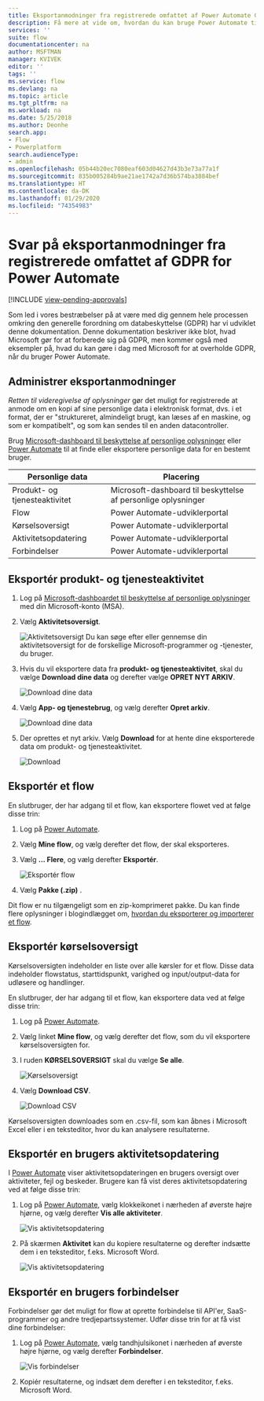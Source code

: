 ```yaml
---
title: Eksportanmodninger fra registrerede omfattet af Power Automate GDPR for Microsoft-konti (MSA) | Microsoft Docs
description: Få mere at vide om, hvordan du kan bruge Power Automate til at svare på eksportanmodninger fra registrerede omfattet af GPDR for Microsoft-konti.
services: ''
suite: flow
documentationcenter: na
author: MSFTMAN
manager: KVIVEK
editor: ''
tags: ''
ms.service: flow
ms.devlang: na
ms.topic: article
ms.tgt_pltfrm: na
ms.workload: na
ms.date: 5/25/2018
ms.author: Deonhe
search.app:
- Flow
- Powerplatform
search.audienceType:
- admin
ms.openlocfilehash: 05b44b20ec7080eaf603d04627d43b3e73a77a1f
ms.sourcegitcommit: 835b005284b9ae21ae1742a7d36b574ba3884bef
ms.translationtype: HT
ms.contentlocale: da-DK
ms.lasthandoff: 01/29/2020
ms.locfileid: "74354983"
---
```

# <a name="responding-to-gdpr-data-subject-export-requests-for-power-automate"></a>Svar på eksportanmodninger fra registrerede omfattet af GDPR for Power Automate
[!INCLUDE [view-pending-approvals](includes/cc-rebrand.md)]

Som led i vores bestræbelser på at være med dig gennem hele processen omkring den generelle forordning om databeskyttelse (GDPR) har vi udviklet denne dokumentation. Denne dokumentation beskriver ikke blot, hvad Microsoft gør for at forberede sig på GDPR, men kommer også med eksempler på, hvad du kan gøre i dag med Microsoft for at overholde GDPR, når du bruger Power Automate.

## <a name="manage-export-requests"></a>Administrer eksportanmodninger

*Retten til videregivelse af oplysninger* gør det muligt for registrerede at anmode om en kopi af sine personlige data i elektronisk format, dvs. i et format, der er "struktureret, almindeligt brugt, kan læses af en maskine, og som er kompatibelt", og som kan sendes til en anden datacontroller.

Brug [Microsoft-dashboard til beskyttelse af personlige oplysninger](https://account.microsoft.com/privacy/) eller [Power Automate](https://flow.microsoft.com/) til at finde eller eksportere personlige data for en bestemt bruger.

|Personlige data|Placering|
|-----------------|-------------------|
|Produkt- og tjenesteaktivitet|Microsoft-dashboard til beskyttelse af personlige oplysninger|
|Flow|Power Automate-udviklerportal|
|Kørselsoversigt|Power Automate-udviklerportal|
|Aktivitetsopdatering|Power Automate-udviklerportal|
|Forbindelser|Power Automate-udviklerportal|

## <a name="export-product-and-service-activity"></a>Eksportér produkt- og tjenesteaktivitet

1. Log på [Microsoft-dashboardet til beskyttelse af personlige oplysninger](https://account.microsoft.com/privacy/) med din Microsoft-konto (MSA).
1. Vælg **Aktivitetsoversigt**.

    ![Aktivitetsoversigt](./media/gdpr-dsr-export-msa/activityhistory.png) Du kan søge efter eller gennemse din aktivitetsoversigt for de forskellige Microsoft-programmer og -tjenester, du bruger.
1. Hvis du vil eksportere data fra **produkt- og tjenesteaktivitet**, skal du vælge **Download dine data** og derefter vælge **OPRET NYT ARKIV**.

    ![Download dine data](./media/gdpr-dsr-export-msa/downloaddata.png)

1. Vælg **App- og tjenestebrug**, og vælg derefter **Opret arkiv**.

    ![Download dine data](./media/gdpr-dsr-export-msa/create-archive.png)
1. Der oprettes et nyt arkiv. Vælg **Download** for at hente dine eksporterede data om produkt- og tjenesteaktivitet.

    ![Download](./media/gdpr-dsr-export-msa/download.png)

## <a name="export-a-flow"></a>Eksportér et flow

En slutbruger, der har adgang til et flow, kan eksportere flowet ved at følge disse trin:

1. Log på [Power Automate](https://flow.microsoft.com/).

1. Vælg **Mine flow**, og vælg derefter det flow, der skal eksporteres.

1. Vælg **... Flere**, og vælg derefter **Eksportér**.

    ![Eksportér flow](./media/gdpr-dsr-export/export-flow.png)

1. Vælg **Pakke (.zip)** .

Dit flow er nu tilgængeligt som en zip-komprimeret pakke. Du kan finde flere oplysninger i blogindlægget om, [hvordan du eksporterer og importerer et flow](https://flow.microsoft.com/blog/import-export-bap-packages/).

## <a name="export-run-history"></a>Eksportér kørselsoversigt

Kørselsoversigten indeholder en liste over alle kørsler for et flow. Disse data indeholder flowstatus, starttidspunkt, varighed og input/output-data for udløsere og handlinger.

En slutbruger, der har adgang til et flow, kan eksportere data ved at følge disse trin:

1. Log på [Power Automate](https://flow.microsoft.com/).
1. Vælg linket **Mine flow**, og vælg derefter det flow, som du vil eksportere kørselsoversigten for.
1. I ruden **KØRSELSOVERSIGT** skal du vælge **Se alle**.

    ![Kørselsoversigt](./media/gdpr-dsr-export/run-history.png)

1. Vælg **Download CSV**.

    ![Download CSV](./media/gdpr-dsr-export/download-csv.png)

Kørselsoversigten downloades som en .csv-fil, som kan åbnes i Microsoft Excel eller i en teksteditor, hvor du kan analysere resultaterne.

## <a name="export-a-users-activity-feed"></a>Eksportér en brugers aktivitetsopdatering

I [Power Automate](https://flow.microsoft.com/) viser aktivitetsopdateringen en brugers oversigt over aktiviteter, fejl og beskeder. Brugere kan få vist deres aktivitetsopdatering ved at følge disse trin:

1. Log på [Power Automate](https://flow.microsoft.com/), vælg klokkeikonet i nærheden af øverste højre hjørne, og vælg derefter **Vis alle aktiviteter**.

    ![Vis aktivitetsopdatering](./media/gdpr-dsr-export/show-activity-feed.png)

1. På skærmen **Aktivitet** kan du kopiere resultaterne og derefter indsætte dem i en teksteditor, f.eks. Microsoft Word.

    ![Vis aktivitetsopdatering](./media/gdpr-dsr-export/export-activity-feed.png)

## <a name="export-a-users-connections"></a>Eksportér en brugers forbindelser

Forbindelser gør det muligt for flow at oprette forbindelse til API'er, SaaS-programmer og andre tredjepartssystemer. Udfør disse trin for at få vist dine forbindelser:

1. Log på [Power Automate](https://flow.microsoft.com/), vælg tandhjulsikonet i nærheden af øverste højre hjørne, og vælg derefter **Forbindelser**.

    ![Vis forbindelser](./media/gdpr-dsr-export/show-connections.png)
1. Kopiér resultaterne, og indsæt dem derefter i en teksteditor, f.eks. Microsoft Word.
